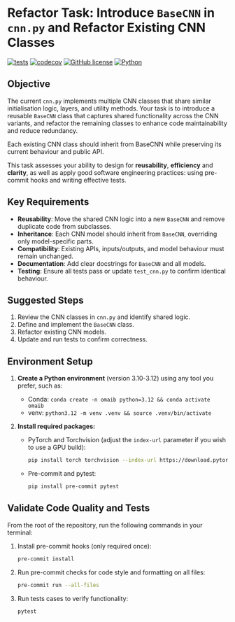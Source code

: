 # Refactor Task: Introduce `BaseCNN` in `cnn.py` and Refactor Existing CNN Classes

[![tests](https://github.com/omaib/coding-test/workflows/test/badge.svg)](https://github.com/omaib/coding-test/actions/workflows/test.yml)
[![codecov](https://codecov.io/gh/omaib/coding-test/branch/main/graph/badge.svg)](https://codecov.io/gh/omaib/coding-test)
[![GitHub license](https://img.shields.io/badge/license-MIT-blue.svg)](https://github.com/omaib/coding-test/blob/main/LICENSE)
[![Python](https://img.shields.io/badge/python-3.10%20%7C%203.11%20%7C%203.12-blue)](https://www.python.org)

## Objective

The current `cnn.py` implements multiple CNN classes that share similar initialisation logic, layers, and utility methods. Your task is to introduce a reusable `BaseCNN` class that captures shared functionality across the CNN variants, and refactor the remaining classes to enhance code maintainability and reduce redundancy.

Each existing CNN class should inherit from BaseCNN while preserving its current behaviour and public API.

This task assesses your ability to design for **reusability**, **efficiency** and **clarity**, as well as apply good software engineering practices: using pre-commit hooks and writing effective tests.

## Key Requirements

- **Reusability**: Move the shared CNN logic into a new `BaseCNN` and remove duplicate code from subclasses.
- **Inheritance**: Each CNN model should inherit from `BaseCNN`, overriding only model-specific parts.
- **Compatibility**: Existing APIs, inputs/outputs, and model behaviour must remain unchanged.
- **Documentation**: Add clear docstrings for `BaseCNN` and all models.
- **Testing**: Ensure all tests pass or update `test_cnn.py` to confirm identical behaviour.

## Suggested Steps

1. Review the CNN classes in `cnn.py` and identify shared logic.
2. Define and implement the `BaseCNN` class.
3. Refactor existing CNN models.
4. Update and run tests to confirm correctness.

## Environment Setup

1. **Create a Python environment** (version 3.10-3.12) using any tool you prefer, such as:
   - Conda: `conda create -n omaib python=3.12 && conda activate omaib`
   - venv: `python3.12 -m venv .venv && source .venv/bin/activate`

2. **Install required packages:**
   - PyTorch and Torchvision (adjust the `index-url` parameter if you wish to use a GPU build):

      ```bash
      pip install torch torchvision --index-url https://download.pytorch.org/whl/cpu
      ```

   - Pre-commit and pytest:

      ```bash
      pip install pre-commit pytest
      ```

## Validate Code Quality and Tests

From the root of the repository, run the following commands in your terminal:

1. Install pre-commit hooks (only required once):

   ```bash
   pre-commit install
   ```

2. Run pre-commit checks for code style and formatting on all files:

   ```bash
   pre-commit run --all-files
   ```

3. Run tests cases to verify functionality:

   ```bash
   pytest
   ```
